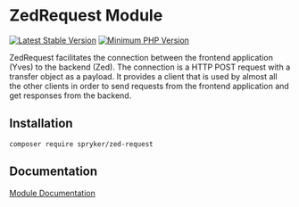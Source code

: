 # ZedRequest Module
[![Latest Stable Version](https://poser.pugx.org/spryker/zed-request/v/stable.svg)](https://packagist.org/packages/spryker/zed-request)
[![Minimum PHP Version](https://img.shields.io/badge/php-%3E%3D%207.4-8892BF.svg)](https://php.net/)

ZedRequest facilitates the connection between the frontend application (Yves) to the backend (Zed). The connection is a HTTP POST request with a transfer object as a payload. It provides a client that is used by almost all the other clients in order to send requests from the frontend application and get responses from the backend.

## Installation

```
composer require spryker/zed-request
```

## Documentation

[Module Documentation](https://academy.spryker.com/developing_with_spryker/module_guide/modules.html)
